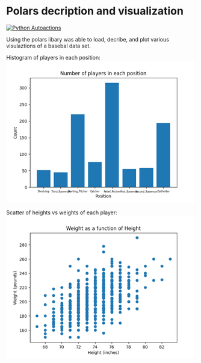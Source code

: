 # Polars decription and visualization

[![Python Autoactions](https://github.com/mkeohane01/IDS709-MP3-Polars/actions/workflows/main.yml/badge.svg)](https://github.com/mkeohane01/IDS709-MP3-Polars/actions/workflows/main.yml)

Using the polars libary was able to load, decribe, and plot various visulaztions of a basebal data set.

Histogram of players in each position:
![position counts](./position_counts.png)

Scatter of heights vs weights of each player:
![weightvsheight](weight_vs_height.png)
